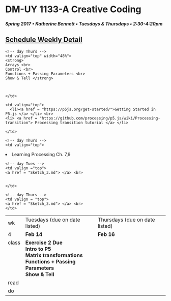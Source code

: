 # DM-UY 1133-A Creative Coding
##### Spring 2017 • Katherine Bennett • Tuesdays & Thursdays • 2:30-4:20pm 

## [Schedule Weekly Detail](Calendar.md) 

<table>
<tr>
<td>wk</td>
<td>Tuesdays (due on date listed)</td>
<td>Thursdays (due on date listed)</td>
</tr>

<!-- dates -->
<tr>
  <td valign="top">4</td>
  <td valign="top" width="48%"><strong>Feb 14</strong></td>
  <td valign="top" width="48%"><strong>Feb 16</strong></td>
</tr>

<!-- class -->
<tr>
	<td valign="top">class</td>
	<!-- day Tues -->
	<td valign="top" width="48%">
	<strong>
	Exercise 2 Due <br> 
	Intro to P5 <br>
	Matrix transformations <br>
	Functions + Passing Parameters <br>
	Show & Tell  <br>
	</td>
	

	<!-- day Thurs -->
	<td valign="top" width="48%">
	<strong>
	Arrays <br>
	Control <br>
	Functions + Passing Parameters <br>
	Show & Tell </strong>
	
		
		
	</td>

<!-- homework -->
<tr>
  <td valign="top">read</td>
  	<!-- day Tues -->

  	<td valign="top">
  	  <li><a href = "https://p5js.org/get-started/">Getting Started in P5.js </a> </li> <br>
  	<li> <a href = "https://github.com/processing/p5.js/wiki/Processing-transition"> Processing transition tutorial </a> </li>
	
	</td>

  	<!-- day Thurs -->
  	<td valign="top"> 
   <li> Learning Processing Ch. 7,9 </li> 
   </td>

 </tr>


 <!-- do -->
<tr>
  <td valign="top">do</td>

	<!-- day Tues -->
 	<td valign ="top"> 
 	<a href = "Sketch_3.md"> </a> <br>
 	

 	</td>

  	<!-- day Thurs -->
  	<td valign = "top">
	<a href = "Sketch_3.md"> </a> <br>
  	</td>
  	
</tr>
</table>